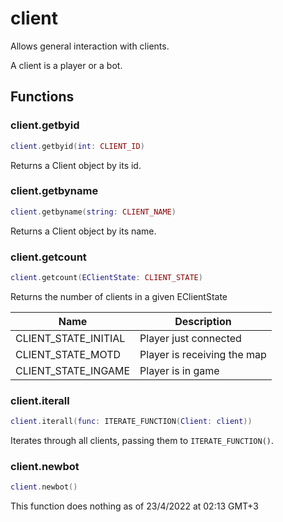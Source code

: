 # client
Allows general interaction with clients.

A client is a player or a bot.

## Functions 

### client.getbyid

```lua 
client.getbyid(int: CLIENT_ID)
```

Returns a Client object by its id.

### client.getbyname

```lua 
client.getbyname(string: CLIENT_NAME)
```

Returns a Client object by its name.

### client.getcount

```lua
client.getcount(EClientState: CLIENT_STATE)
```

Returns the number of clients in a given EClientState

| Name                  | Description                   |
|-----------------------|-------------------------------|
| CLIENT_STATE_INITIAL  | Player just connected         |
| CLIENT_STATE_MOTD     | Player is receiving the map   |
| CLIENT_STATE_INGAME   | Player is in game             |

### client.iterall

```lua
client.iterall(func: ITERATE_FUNCTION(Client: client))
```

Iterates through all clients, passing them to ``ITERATE_FUNCTION()``. 

### client.newbot

```lua
client.newbot()
```

This function does nothing as of 23/4/2022 at 02:13 GMT+3